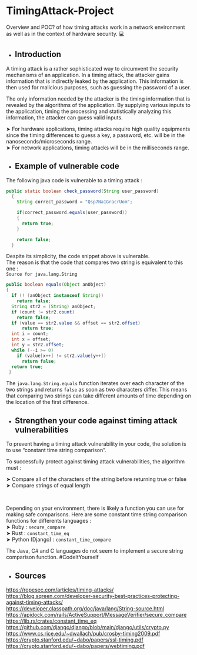 # TimingAttack-Project

Overview and POC? of how timing attacks work in a network environment as well as in the context of hardware security. 💻

* ## Introduction
A timing attack is a rather sophisticated way to circumvent the security mechanisms of an application. In a timing attack, the attacker gains information that is indirectly leaked by the application. This information is then used for malicious purposes, such as guessing the password of a user.

The only information needed by the attacker is the timing information that is revealed by the algorithms of the application. By supplying various inputs to the application, timing the processing and statistically analyzing this information, the attacker can guess valid inputs.

➤ For hardware applications, timing attacks require high quality equipments since the timing differences to guess a key, a password, etc. will be in the nanoseconds/microseconds range.
</br> ➤ For network applications, timing attacks will be in the milliseconds range.

* ## Example of vulnerable code
The following java code is vulnerable to a timing attack :
```java
public static boolean check_password(String user_password)
  {
    String correct_password = "Qsp7Na1GracrUom";

    if(correct_password.equals(user_password))
    {
      return true;
    }

    return false;
  }
```

Despite its simplicity, the code snippet above is vulnerable.
</br>The reason is that the code that compares two string is equivalent to this one :
</br>`Source for java.lang.String`
```java
public boolean equals(Object anObject)
{
  if (! (anObject instanceof String))
    return false;
  String str2 = (String) anObject;
  if (count != str2.count)
    return false;
  if (value == str2.value && offset == str2.offset)
      return true;
  int i = count;
  int x = offset;
  int y = str2.offset;
  while (--i >= 0)
    if (value[x++] != str2.value[y++])
      return false;
  return true;
 }
```

The `java.lang.String.equals` function iterates over each character of the two strings and returns `false` as soon as two characters differ. This means that comparing two strings can take different amounts of time depending on the location of the first difference.

* ## Strengthen your code against timing attack vulnerabilities
To prevent having a timing attack vulnerability in your code, the solution is to use “constant time string comparison”.

To successfully protect against timing attack vulnerabilities, the algorithm must :

➤ Compare all of the characters of the string before returning true or false 
</br> ➤ Compare strings of equal length

</br>

Depending on your environment, there is likely a function you can use for making safe comparisons. Here are some constant time string comparison functions for differents languages : 
</br> ➤ Ruby : `secure_compare`
</br> ➤ Rust : `constant_time_eq`
</br> ➤ Python (Django) : `constant_time_compare`

The Java, C# and C languages do not seem to implement a secure string comparison function. #CodeItYourself

* ## Sources
https://ropesec.com/articles/timing-attacks/
</br> https://blog.sqreen.com/developer-security-best-practices-protecting-against-timing-attacks/
</br> https://developer.classpath.org/doc/java/lang/String-source.html
</br> https://apidock.com/rails/ActiveSupport/MessageVerifier/secure_compare
</br> https://lib.rs/crates/constant_time_eq
</br> https://github.com/django/django/blob/main/django/utils/crypto.py
</br> https://www.cs.rice.edu/~dwallach/pub/crosby-timing2009.pdf 
</br> https://crypto.stanford.edu/~dabo/papers/ssl-timing.pdf
</br> https://crypto.stanford.edu/~dabo/papers/webtiming.pdf
